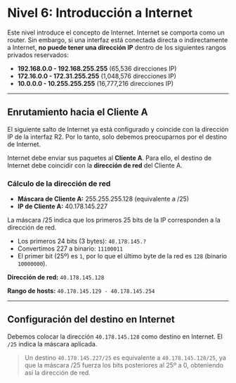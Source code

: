 # Nivel 6: Introducción a Internet

Este nivel introduce el concepto de Internet. Internet se comporta como un router. Sin embargo, si una interfaz está conectada directa o indirectamente a Internet, **no puede tener una dirección IP** dentro de los siguientes rangos privados reservados:

- **192.168.0.0 - 192.168.255.255** (65,536 direcciones IP)
- **172.16.0.0 - 172.31.255.255** (1,048,576 direcciones IP)
- **10.0.0.0 - 10.255.255.255** (16,777,216 direcciones IP)

---

## Enrutamiento hacia el Cliente A

El siguiente salto de Internet ya está configurado y coincide con la dirección IP de la interfaz R2. Por lo tanto, solo debemos preocuparnos por el destino de Internet.

Internet debe enviar sus paquetes al **Cliente A**. Para ello, el destino de Internet debe coincidir con la **dirección de red** del Cliente A.

### Cálculo de la dirección de red

- **Máscara de Cliente A:** 255.255.255.128 (equivalente a /25)
- **IP de Cliente A:** 40.178.145.227

La máscara /25 indica que los primeros 25 bits de la IP corresponden a la dirección de red.

- Los primeros 24 bits (3 bytes): `40.178.145.?`
- Convertimos 227 a binario: `11100011`
- El primer bit (25º) es `1`, por lo que el último byte de la red es `128` (binario `10000000`).

**Dirección de red:** `40.178.145.128`

**Rango de hosts:** `40.178.145.129 - 40.178.145.254`

---

## Configuración del destino en Internet

Debemos colocar la dirección `40.178.145.128` como destino en Internet. El `/25` indica la máscara aplicada.

> Un destino `40.178.145.227/25` es equivalente a `40.178.145.128/25`, ya que la máscara /25 fuerza los bits posteriores al 25º a 0, obteniendo así la dirección de red.

